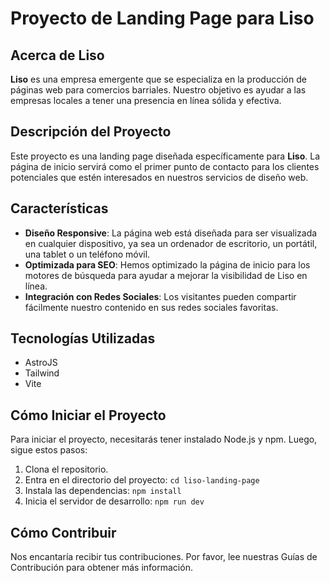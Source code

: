 # Proyecto de Landing Page para Liso

## Acerca de Liso

**Liso** es una empresa emergente que se especializa en la producción de páginas web para comercios barriales. Nuestro objetivo es ayudar a las empresas locales a tener una presencia en línea sólida y efectiva.

## Descripción del Proyecto

Este proyecto es una landing page diseñada específicamente para **Liso**. La página de inicio servirá como el primer punto de contacto para los clientes potenciales que estén interesados en nuestros servicios de diseño web.

## Características

- **Diseño Responsive**: La página web está diseñada para ser visualizada en cualquier dispositivo, ya sea un ordenador de escritorio, un portátil, una tablet o un teléfono móvil.
- **Optimizada para SEO**: Hemos optimizado la página de inicio para los motores de búsqueda para ayudar a mejorar la visibilidad de Liso en línea.
- **Integración con Redes Sociales**: Los visitantes pueden compartir fácilmente nuestro contenido en sus redes sociales favoritas.

## Tecnologías Utilizadas

- AstroJS
- Tailwind
- Vite

## Cómo Iniciar el Proyecto

Para iniciar el proyecto, necesitarás tener instalado Node.js y npm. Luego, sigue estos pasos:

1. Clona el repositorio.
2. Entra en el directorio del proyecto: `cd liso-landing-page`
3. Instala las dependencias: `npm install`
4. Inicia el servidor de desarrollo: `npm run dev`


## Cómo Contribuir

Nos encantaría recibir tus contribuciones. Por favor, lee nuestras Guías de Contribución para obtener más información.

